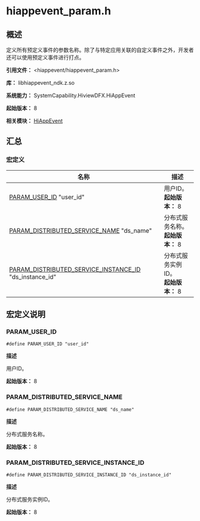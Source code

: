 # hiappevent_param.h

<!--Kit: Performance Analysis Kit-->
<!--Subsystem: HiviewDFX-->
<!--Owner: @liujiaxing2024-->
<!--SE: @junjie_shi-->
<!--TSE: @gcw_KuLfPSbe-->

## 概述

定义所有预定义事件的参数名称。除了与特定应用关联的自定义事件之外，开发者还可以使用预定义事件进行打点。

**引用文件：** &lt;hiappevent/hiappevent_param.h&gt;

**库：** libhiappevent_ndk.z.so

**系统能力：** SystemCapability.HiviewDFX.HiAppEvent

**起始版本：** 8

**相关模块：** [HiAppEvent](capi-hiappevent.md)

## 汇总

### 宏定义

| 名称                                                                                               | 描述         |
|--------------------------------------------------------------------------------------------------|------------|
| [PARAM_USER_ID](#param_user_id) "user_id"                                                        | 用户ID。<br>**起始版本：** 8  |
| [PARAM_DISTRIBUTED_SERVICE_NAME](#param_distributed_service_name) "ds_name"                      | 分布式服务名称。<br>**起始版本：** 8   |
| [PARAM_DISTRIBUTED_SERVICE_INSTANCE_ID](#param_distributed_service_instance_id) "ds_instance_id" | 分布式服务实例ID。<br>**起始版本：** 8 |


## 宏定义说明

### PARAM_USER_ID

```
#define PARAM_USER_ID "user_id"
```

**描述**

用户ID。

**起始版本：** 8

### PARAM_DISTRIBUTED_SERVICE_NAME

```
#define PARAM_DISTRIBUTED_SERVICE_NAME "ds_name"
```

**描述**

分布式服务名称。

**起始版本：** 8

### PARAM_DISTRIBUTED_SERVICE_INSTANCE_ID

```
#define PARAM_DISTRIBUTED_SERVICE_INSTANCE_ID "ds_instance_id"
```

**描述**

分布式服务实例ID。

**起始版本：** 8


